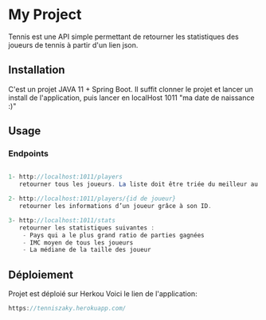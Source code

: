 # My Project

Tennis est une API simple permettant de retourner les statistiques des joueurs de tennis à partir d'un lien json.

## Installation

C'est un projet JAVA 11 + Spring Boot. 
Il suffit clonner le projet et lancer un install de l'application, puis lancer en localHost 1011 "ma date de naissance :)"

## Usage

### Endpoints
```java

1- http://localhost:1011/players
   retourner tous les joueurs. La liste doit être triée du meilleur au moins bon.

2- http://localhost:1011/players/{id de joueur}
   retourner les informations d’un joueur grâce à son ID.

3- http://localhost:1011/stats
   retourner les statistiques suivantes :
    - Pays qui a le plus grand ratio de parties gagnées
    - IMC moyen de tous les joueurs
    - La médiane de la taille des joueur
```

## Déploiement
Projet est déploié sur Herkou 
Voici le lien de l'application: 
```java
https://tenniszaky.herokuapp.com/
```
